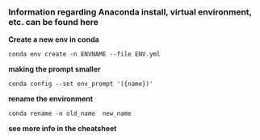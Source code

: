 ### Information regarding Anaconda install, virtual environment, etc. can be found here

**Create a new env in conda**
```
conda env create -n ENVNAME --file ENV.yml
```

**making the prompt smaller**
```
conda config --set env_prompt '({name})'
```

**rename the environment**
```
conda rename -n old_name  new_name
```
**see more info in the cheatsheet**
